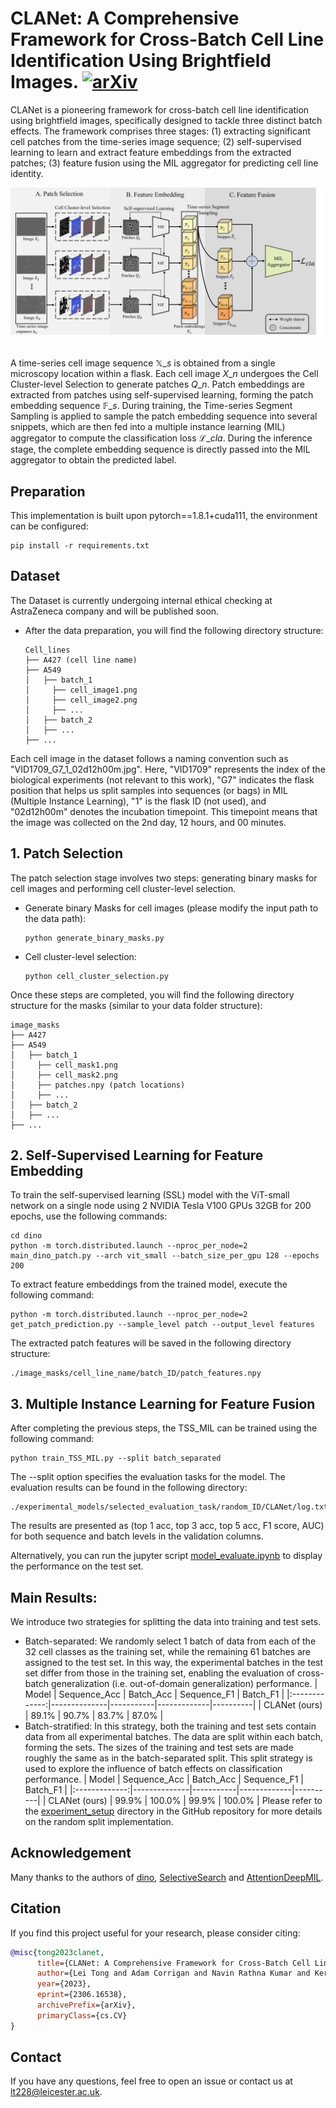 # CLANet: A Comprehensive Framework for Cross-Batch Cell Line Identification Using Brightfield Images. [![arXiv](https://img.shields.io/badge/arXiv-Paper-<COLOR>.svg)](https://arxiv.org/abs/2306.16538)
CLANet is a pioneering framework for cross-batch cell line identification using brightfield images, specifically designed to tackle three distinct batch effects. The framework comprises three stages: (1) extracting significant cell patches from the time-series image sequence; (2) self-supervised learning to learn and extract feature embeddings from the extracted patches; (3) feature fusion using the MIL aggregator for predicting cell line identity.

<!-- ## Introduction -->
<div align="center">
  <img src="figs/framework.png"/>
</div><br/>

A time-series cell image sequence $\mathbb{X}\_{s}$ is obtained from a single microscopy location within a flask. Each cell image $X\_{n}$ undergoes the Cell Cluster-level Selection to generate patches $Q\_{n}$. Patch embeddings are extracted from patches using self-supervised learning, forming the patch embedding sequence $\mathbb{F}\_{s}$. During training, the Time-series Segment Sampling is applied to sample the patch embedding sequence into several snippets, which are then fed into a multiple instance learning (MIL) aggregator to compute the classification loss $\mathcal{L}\_{cla}$. During the inference stage, the complete embedding sequence is directly passed into the MIL aggregator to obtain the predicted label.

## Preparation
This implementation is built upon pytorch==1.8.1+cuda111, the environment can be configured:
```
pip install -r requirements.txt
```
## Dataset
The Dataset is currently undergoing internal ethical checking at AstraZeneca company and will be published soon.
* After the data preparation, you will find the following directory structure:  
  ```
  Cell_lines
  ├── A427 (cell line name)
  ├── A549
  │   ├── batch_1
  │     ├── cell_image1.png
  │     ├── cell_image2.png
  │     ├── ...
  │   ├── batch_2
  │   ├── ...
  ├── ...
  ```
Each cell image in the dataset follows a naming convention such as "VID1709\_G7\_1\_02d12h00m.jpg". Here, "VID1709" represents the index of the biological experiments (not relevant to this work), "G7" indicates the flask position that helps us split samples into sequences (or bags) in MIL (Multiple Instance Learning), "1" is the flask ID (not used), and "02d12h00m" denotes the incubation timepoint. This timepoint means that the image was collected on the 2nd day, 12 hours, and 00 minutes.

## 1. Patch Selection
The patch selection stage involves two steps: generating binary masks for cell images and performing cell cluster-level selection.
* Generate binary Masks for cell images (please modify the input path to the data path):
  ```
  python generate_binary_masks.py
  ```
* Cell cluster-level selection:
  ```
  python cell_cluster_selection.py
  ```
Once these steps are completed, you will find the following directory structure for the masks (similar to your data folder structure):
  ```
  image_masks
  ├── A427
  ├── A549
  │   ├── batch_1
  │     ├── cell_mask1.png
  │     ├── cell_mask2.png
  │     ├── patches.npy (patch locations)
  │     ├── ...
  │   ├── batch_2
  │   ├── ...
  ├── ...
  ```

## 2. Self-Supervised Learning for Feature Embedding
To train the self-supervised learning (SSL) model with the ViT-small network on a single node using 2 NVIDIA Tesla V100 GPUs 32GB for 200 epochs, use the following commands:
```
cd dino
python -m torch.distributed.launch --nproc_per_node=2 main_dino_patch.py --arch vit_small --batch_size_per_gpu 128 --epochs 200
```
To extract feature embeddings from the trained model, execute the following command:
```
python -m torch.distributed.launch --nproc_per_node=2 get_patch_prediction.py --sample_level patch --output_level features
```
The extracted patch features will be saved in the following directory structure:
```
./image_masks/cell_line_name/batch_ID/patch_features.npy
```
## 3. Multiple Instance Learning for Feature Fusion
After completing the previous steps, the TSS\_MIL can be trained using the following command:
```
python train_TSS_MIL.py --split batch_separated
```
The --split option specifies the evaluation tasks for the model. The evaluation results can be found in the following directory:
```
./experimental_models/selected_evaluation_task/random_ID/CLANet/log.txt
```
The results are presented as (top 1 acc, top 3 acc, top 5 acc, F1 score, AUC) for both sequence and batch levels in the validation columns.

Alternatively, you can run the jupyter script [model_evaluate.ipynb](https://github.com/LeiTong02/CLANet/blob/main/model_evaluate.ipynb) to display the performance on the test set.

## Main Results:
We introduce two strategies for splitting the data into training and test sets.
* Batch-separated: We randomly select 1 batch of data from each of the 32 cell classes as the training set, while the remaining 61 batches are assigned to the test set. In this way, the experimental batches in the test set differ from those in the training set, enabling the evaluation of cross-batch generalization (i.e. out-of-domain generalization) performance.
  |     Model     | Sequence\_Acc | Batch\_Acc | Sequence\_F1 | Batch\_F1 |
  |:-------------:|--------------|-----------|-------------|----------|
  | CLANet (ours) |     89.1%    |   90.7%   |    83.7%    | 87.0%    |
* Batch-stratified: In this strategy, both the training and test sets contain data from all experimental batches. The data are split within each batch, forming the sets. The sizes of the training and test sets are made roughly the same as in the batch-separated split. This split strategy is used to explore the influence of batch effects on classification performance.
  |     Model     | Sequence\_Acc | Batch\_Acc | Sequence\_F1 | Batch\_F1 |
  |:-------------:|--------------|-----------|-------------|----------|
  | CLANet (ours) |     99.9%    |   100.0%   |    99.9%    | 100.0%    |
Please refer to the [experiment_setup](https://github.com/LeiTong02/CLANet/tree/main/experiment_setup) directory in the GitHub repository for more details on the random split implementation.

## Acknowledgement
Many thanks to the authors of [dino](https://github.com/facebookresearch/dino), [SelectiveSearch](https://github.com/AlpacaTechJP/selectivesearch) and [AttentionDeepMIL](https://github.com/AMLab-Amsterdam/AttentionDeepMIL/blob/master/model.py).


## Citation
If you find this project useful for your research, please consider citing: 
```bibtex   
@misc{tong2023clanet,
      title={CLANet: A Comprehensive Framework for Cross-Batch Cell Line Identification Using Brightfield Images}, 
      author={Lei Tong and Adam Corrigan and Navin Rathna Kumar and Kerry Hallbrook and Jonathan Orme and Yinhai Wang and Huiyu Zhou},
      year={2023},
      eprint={2306.16538},
      archivePrefix={arXiv},
      primaryClass={cs.CV}
}
```

## Contact
If you have any questions, feel free to open an issue or contact us at lt228@leicester.ac.uk.
